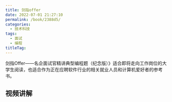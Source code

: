 ```yaml
---
title: 剑指offer
date: 2022-07-01 21:27:10
permalink: /book/2388d5/
categories: 
  - 技术科技
tags: 
  - 面试
  - 编程
titleTag: 
---
```


剑指Offer——名企面试官精讲典型编程题（纪念版）》适合即将走向工作岗位的大学生阅读，也适合作为正在应聘软件行业的相关就业人员和计算机爱好者的参考书。


<!-- more -->

<BookShelf
album="https://cdn.jsdelivr.net/gh/jonsam-ng/image-hosting@master/oxygen-space/image.9aeehp0k45k.webp"
title="剑指offer"
author="何海涛"
authorLink="https://book.douban.com/subject_search?search_text=%E4%BD%95%E6%B5%B7%E6%B6%9B"
intro="《剑指Offer——名企面试官精讲典型编程题（纪念版）》是为纪念本书英文版全球发行而推出的特殊版本，在原版基础上新增大量本书英文版中的精选题目，系统整理基础知识、代码质量、解题思路、优化效率和综合能力这5个面试要点。全书分为8章，主要包括面试流程：讨论面试每一环节需要注意的问题；面试需要的基础知识：从编程语言、数据结构及算法三方面总结程序员面试知识点；高质量代码：讨论影响代码质量的3个要素（规范性、完整性和鲁棒性），强调高质量代码除完成基本功能外，还能考虑特殊情况并对非法输入进行合理处理；解题思路：总结编程面试中解决难题的有效思考模式，如在面试中遇到复杂难题，应聘者可利用画图、举例和分解这3种方法将其化繁为简，先形成清晰思路再动手编程；优化时间和空间效率：读者将学会优化时间效率及空间换时间的常用算法，从而在面试中找到最优解；面试必备能力：总结应聘者如何充分表现学习和沟通能力，并通过具体面试题讨论如何培养知识迁移、抽象建模和发散思维能力；综合面试案例：总结哪些面试举动是不良行为，而哪些表现又是面试官所期待的行为；英文版面试题增补，优选久经欧美知名企业面试考验的经典题目，帮助国内读者开阔视野、增补技能。"
:tags="['面试', '编程']"
publisher="电子工业出版社"
lang="中文"
:pages="278"
link="https://www.aliyundrive.com/s/iEGZdoTz5GJ"
douban="https://book.douban.com/subject/25910559/"
/>

## 视频讲解

<Bilibili bvid="BV1vP4y1h7Dg" />
